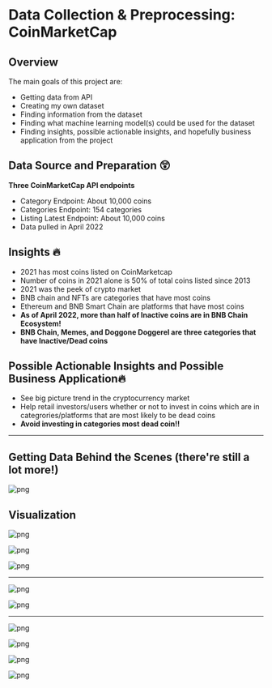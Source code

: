 # Data Collection & Preprocessing: CoinMarketCap

## Overview

The main goals of this project are:
* Getting data from API
* Creating my own dataset
* Finding information from the dataset
* Finding what machine learning model(s) could be used for the dataset
* Finding insights, possible actionable insights, and hopefully business application from the project


## Data Source and Preparation :astonished:

**Three CoinMarketCap API endpoints**
* Category Endpoint: About 10,000 coins
* Categories Endpoint: 154 categories
* Listing Latest Endpoint: About 10,000 coins
* Data pulled in April 2022

## Insights :fire:
* 2021 has most coins listed on CoinMarketcap
* Number of coins in 2021 alone is 50% of total coins listed since 2013
* 2021 was the peek of crypto market
* BNB chain and NFTs are categories that have most coins
* Ethereum and BNB Smart Chain are platforms that have most coins 
* **As of April 2022, more than half of Inactive coins are in BNB Chain Ecosystem!**
* **BNB Chain, Memes, and Doggone Doggerel are three categories that have Inactive/Dead coins**


## Possible Actionable Insights and Possible Business Application:fire:

* See big picture trend in the cryptocurrency market
* Help retail investors/users whether or not to invest in coins which are in categrories/platforms that are most likely to be dead coins
* **Avoid investing in categories most dead coin!!**

___

## Getting Data Behind the Scenes (there're still a lot more!)

![png](images/cmc_api_call.png)

## Visualization

![png](images/num_coins_2013_2022.png)

![png](images/num_coins_2013_2022_pie.png)

![png](images/cat_most_coins.png)

___
![png](images/platform_most_coins_bar.png)

![png](images/platform_most_coins_pie.png)
___

![png](images/cat_live_bar.png)

![png](images/live_coins_bar.png)

![png](images/cat_dead_coins_bar.png)

![png](images/cat_dead_coins_pie.png)




